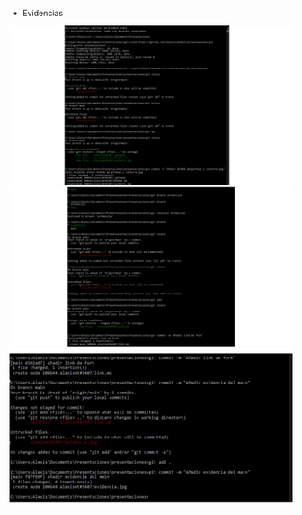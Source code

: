 - Evidencias

![Texto que describe la imagen](1.jpg)
![Texto que describe la imagen](2.jpg)
![Texto que describe la imagen](3.jpg)